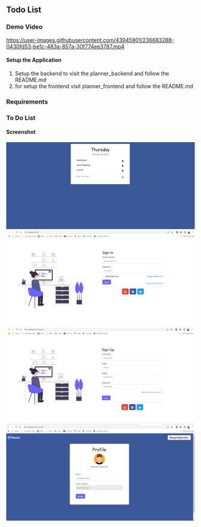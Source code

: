 ## Todo List 
### Demo Video


https://user-images.githubusercontent.com/43945901/236683288-0430fd53-be1c-483a-857a-30f774ee3787.mp4


#### Setup the Application

1. Setup the backend to visit the planner_backend and follow the README.md
2. for setup the frontend visit planner_frontend and follow the README.md

### Requirements
### To Do List 
#### Screenshot
![](Screenshots/image-1.png)
![](Screenshots/image-2.png)
![](Screenshots/image-3.png)
![](Screenshots/image-4.png)
